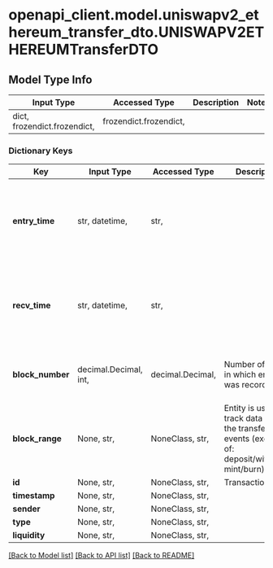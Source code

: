 # openapi_client.model.uniswapv2_ethereum_transfer_dto.UNISWAPV2ETHEREUMTransferDTO

## Model Type Info
Input Type | Accessed Type | Description | Notes
------------ | ------------- | ------------- | -------------
dict, frozendict.frozendict,  | frozendict.frozendict,  |  | 

### Dictionary Keys
Key | Input Type | Accessed Type | Description | Notes
------------ | ------------- | ------------- | ------------- | -------------
**entry_time** | str, datetime,  | str,  |  | [optional] value must conform to RFC-3339 date-time
**recv_time** | str, datetime,  | str,  |  | [optional] value must conform to RFC-3339 date-time
**block_number** | decimal.Decimal, int,  | decimal.Decimal,  | Number of block in which entity was recorded. | [optional] value must be a 64 bit integer
**block_range** | None, str,  | NoneClass, str,  | Entity is used to track data from the transfer events (execution of: deposit/withdraw, mint/burn). | [optional] 
**id** | None, str,  | NoneClass, str,  | Transaction hash. | [optional] 
**timestamp** | None, str,  | NoneClass, str,  |  | [optional] 
**sender** | None, str,  | NoneClass, str,  |  | [optional] 
**type** | None, str,  | NoneClass, str,  |  | [optional] 
**liquidity** | None, str,  | NoneClass, str,  |  | [optional] 

[[Back to Model list]](../../README.md#documentation-for-models) [[Back to API list]](../../README.md#documentation-for-api-endpoints) [[Back to README]](../../README.md)

